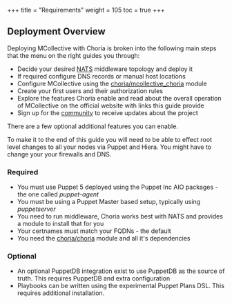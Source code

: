 +++
title = "Requirements"
weight = 105
toc = true
+++

## Deployment Overview

Deploying MCollective with Choria is broken into the following main steps that the menu on the right guides you through:

  * Decide your desired [NATS](https://nats.io) middleware topology and deploy it
  * If required configure DNS records or manual host locations
  * Configure MCollective using the [choria/mcollective_choria](https://forge.puppet.com/choria/mcollective_choria) module
  * Create your first users and their authorization rules
  * Explore the features Choria enable and read about the overall operation of MCollective on the official website with links this guide provide
  * Sign up for the [community](https://groups.google.com/forum/#!forum/choria-users) to receive updates about the project

There are a few optional additional features you can enable.

To make it to the end of this guide you will need to be able to effect root level changes to all your nodes via Puppet and Hiera.  You might have to change your your firewalls and DNS.

### Required

  * You must use Puppet 5 deployed using the Puppet Inc AIO packages - the one called _puppet-agent_
  * You must be using a Puppet Master based setup, typically using _puppetserver_
  * You need to run middleware, Choria works best with NATS and provides a module to install that for you
  * Your certnames must match your FQDNs - the default
  * You need the [choria/choria](https://forge.puppet.com/choria/choria) module and all it's dependencies

### Optional

  * An optional PuppetDB integration exist to use PuppetDB as the source of truth.  This requires PuppetDB and extra configuration
  * Playbooks can be written using the experimental Puppet Plans DSL.  This requires additional installation.
